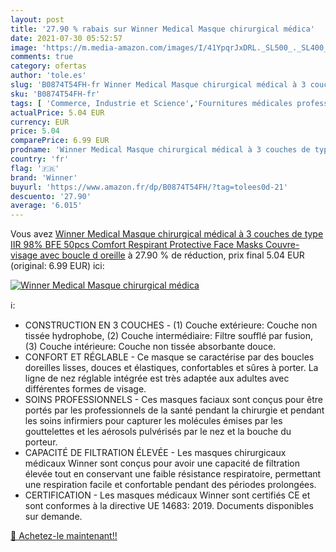 ```yaml
---
layout: post
title: '27.90 % rabais sur Winner Medical Masque chirurgical médica'
date: 2021-07-30 05:52:57
image: 'https://m.media-amazon.com/images/I/41YpqrJxDRL._SL500_._SL400_.jpg'
comments: true
category: ofertas
author: 'tole.es'
slug: 'B0874T54FH-fr Winner Medical Masque chirurgical médical à 3 couches de...'
sku: 'B0874T54FH-fr'
tags: [ 'Commerce, Industrie et Science','Fournitures médicales professionnelles','Masques de protection médicale','Masques médicaux','Masques médicaux à usage unique','Vêtements et gants médicaux','winner', ]
actualPrice: 5.04 EUR
currency: EUR
price: 5.04
comparePrice: 6.99 EUR
prodname: 'Winner Medical Masque chirurgical médical à 3 couches de type IIR  98% BFE  50pcs Comfort Respirant Protective Face Masks  Couvre-visage avec boucle d oreille'
country: 'fr'
flag: '🇫🇷'
brand: 'Winner'
buyurl: 'https://www.amazon.fr/dp/B0874T54FH/?tag=tolees0d-21'
descuento: '27.90'
average: '6.015'
---
```


Vous avez [Winner Medical Masque chirurgical médical à 3 couches de type IIR  98% BFE  50pcs Comfort Respirant Protective Face Masks  Couvre-visage avec boucle d oreille](https://www.amazon.fr/dp/B0874T54FH/?tag=tolees0d-21)  à  27.90 % de réduction, prix final  5.04 EUR (original: 6.99 EUR) ici:

[![Winner Medical Masque chirurgical médica](https://m.media-amazon.com/images/I/41YpqrJxDRL._SL500_._SL400_.jpg)](https://www.amazon.fr/dp/B0874T54FH/?tag=tolees0d-21)

ℹ️:

- CONSTRUCTION EN 3 COUCHES - (1) Couche extérieure: Couche non tissée hydrophobe, (2) Couche intermédiaire: Filtre soufflé par fusion, (3) Couche intérieure: Couche non tissée absorbante douce.
- CONFORT ET RÉGLABLE - Ce masque se caractérise par des boucles doreilles lisses, douces et élastiques, confortables et sûres à porter. La ligne de nez réglable intégrée est très adaptée aux adultes avec différentes formes de visage.
- SOINS PROFESSIONNELS - Ces masques faciaux sont conçus pour être portés par les professionnels de la santé pendant la chirurgie et pendant les soins infirmiers pour capturer les molécules émises par les gouttelettes et les aérosols pulvérisés par le nez et la bouche du porteur.
- CAPACITÉ DE FILTRATION ÉLEVÉE - Les masques chirurgicaux médicaux Winner sont conçus pour avoir une capacité de filtration élevée tout en conservant une faible résistance respiratoire, permettant une respiration facile et confortable pendant des périodes prolongées.
- CERTIFICATION - Les masques médicaux Winner sont certifiés CE et sont conformes à la directive UE 14683: 2019. Documents disponibles sur demande.

[🛒 Achetez-le maintenant!!](https://www.amazon.fr/dp/B0874T54FH/?tag=tolees0d-21)

